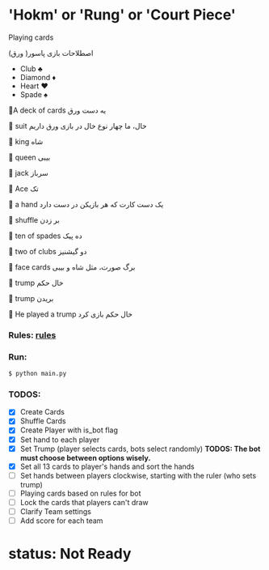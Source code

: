# 'Hokm' or 'Rung' or 'Court Piece'

Playing cards

اصطلاحات بازی پاسور( ورق)

- Club ♣️
- Diamond ♦️
- Heart ♥️
- Spade ♠️



🔺A deck of cards یه دست ورق

🔺 suit خال، ما چهار نوع خال در بازی ورق داریم

🔺 king شاه

🔺 queen بیبی

🔺 jack سرباز

🔺 Ace تک

🔺 a hand یک دست کارت که هر بازیکن در دست دارد

🔺 shuffle بر زدن

🔺 ten of spades ده پیک

🔺 two of clubs دو گیشنیز

🔺 face cards برگ صورت، مثل شاه و بیبی

🔺 trump خال حکم

🔺 trump بریدن

🔺 He played a trump خال حکم بازی کرد

### Rules: [rules](https://fa.wikipedia.org/wiki/حکم_(بازی))
### Run:
```sh
$ python main.py
```

### TODOS:
- [X] Create Cards
- [X] Shuffle Cards
- [X] Create Player with is_bot flag
- [X] Set hand to each player
- [X] Set Trump (player selects cards, bots select randomly)  **TODOS: The bot must choose between options wisely.**
- [X] Set all 13 cards to player's hands and sort the hands
- [ ] Set hands between players clockwise, starting with the ruler (who sets trump)
- [ ] Playing cards based on rules for bot
- [ ] Lock the cards that players can't draw
- [ ] Clarify Team settings
- [ ] Add score for each team

# status: Not Ready

